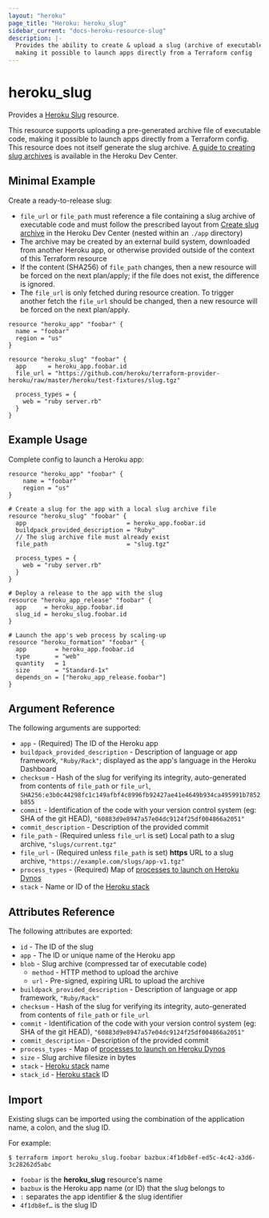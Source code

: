 ```yaml
---
layout: "heroku"
page_title: "Heroku: heroku_slug"
sidebar_current: "docs-heroku-resource-slug"
description: |-
  Provides the ability to create & upload a slug (archive of executable code) to an app,
  making it possible to launch apps directly from a Terraform config
---
```


# heroku\_slug

Provides a [Heroku Slug](https://devcenter.heroku.com/articles/platform-api-reference#slug)
resource.

This resource supports uploading a pre-generated archive file of executable code, making it possible to launch apps
directly from a Terraform config. This resource does not itself generate the slug archive.
[A guide to creating slug archives](https://devcenter.heroku.com/articles/platform-api-deploying-slugs) is available
in the Heroku Dev Center.

## Minimal Example

Create a ready-to-release slug:

* `file_url` or `file_path` must reference a file containing a slug archive of executable code
  and must follow the prescribed layout from [Create slug archive](https://devcenter.heroku.com/articles/platform-api-deploying-slugs#create-slug-archive)
  in the Heroku Dev Center (nested within an `./app` directory)
* The archive may be created by an external build system, downloaded from another Heroku app,
  or otherwise provided outside of the context of this Terraform resource
* If the content (SHA256) of `file_path` changes, then a new resource will be forced on the next plan/apply;
  if the file does not exist, the difference is ignored.
* The `file_url` is only fetched during resource creation. To trigger another fetch the `file_url` should be changed,
  then a new resource will be forced on the next plan/apply.

```hcl-terraform
resource "heroku_app" "foobar" {
  name = "foobar"
  region = "us"
}

resource "heroku_slug" "foobar" {
  app      = heroku_app.foobar.id
  file_url = "https://github.com/heroku/terraform-provider-heroku/raw/master/heroku/test-fixtures/slug.tgz"

  process_types = {
    web = "ruby server.rb"
  }
}
```

## Example Usage

Complete config to launch a Heroku app:

```hcl-terraform
resource "heroku_app" "foobar" {
    name = "foobar"
    region = "us"
}

# Create a slug for the app with a local slug archive file
resource "heroku_slug" "foobar" {
  app                            = heroku_app.foobar.id
  buildpack_provided_description = "Ruby"
  // The slug archive file must already exist
  file_path                      = "slug.tgz"

  process_types = {
    web = "ruby server.rb"
  }
}

# Deploy a release to the app with the slug
resource "heroku_app_release" "foobar" {
  app     = heroku_app.foobar.id
  slug_id = heroku_slug.foobar.id
}

# Launch the app's web process by scaling-up
resource "heroku_formation" "foobar" {
  app        = heroku_app.foobar.id
  type       = "web"
  quantity   = 1
  size       = "Standard-1x"
  depends_on = ["heroku_app_release.foobar"]
}
```

## Argument Reference

The following arguments are supported:

* `app` - (Required) The ID of the Heroku app
* `buildpack_provided_description` - Description of language or app framework, `"Ruby/Rack"`;
  displayed as the app's language in the Heroku Dashboard
* `checksum` - Hash of the slug for verifying its integrity, auto-generated from contents of `file_path` or `file_url`,
  `SHA256:e3b0c44298fc1c149afbf4c8996fb92427ae41e4649b934ca495991b7852b855`
* `commit` - Identification of the code with your version control system (eg: SHA of the git HEAD), `"60883d9e8947a57e04dc9124f25df004866a2051"`
* `commit_description` - Description of the provided commit
* `file_path` - (Required unless `file_url` is set) Local path to a slug archive, `"slugs/current.tgz"`
* `file_url` - (Required unless `file_path` is set) **https** URL to a slug archive, `"https://example.com/slugs/app-v1.tgz"`
* `process_types` - (Required) Map of [processes to launch on Heroku Dynos](https://devcenter.heroku.com/articles/process-model)
* `stack` - Name or ID of the [Heroku stack](https://devcenter.heroku.com/articles/stack)

## Attributes Reference

The following attributes are exported:

* `id` - The ID of the slug
* `app` - The ID or unique name of the Heroku app
* `blob` - Slug archive (compressed tar of executable code)
  * `method` - HTTP method to upload the archive
  * `url` - Pre-signed, expiring URL to upload the archive
* `buildpack_provided_description` - Description of language or app framework, `"Ruby/Rack"`
* `checksum` - Hash of the slug for verifying its integrity, auto-generated from contents of `file_path` or `file_url`
* `commit` - Identification of the code with your version control system (eg: SHA of the git HEAD), `"60883d9e8947a57e04dc9124f25df004866a2051"`
* `commit_description` - Description of the provided commit
* `process_types` - Map of [processes to launch on Heroku Dynos](https://devcenter.heroku.com/articles/process-model)
* `size` - Slug archive filesize in bytes
* `stack` - [Heroku stack](https://devcenter.heroku.com/articles/stack) name
* `stack_id` - [Heroku stack](https://devcenter.heroku.com/articles/stack) ID

## Import
Existing slugs can be imported using the combination of the application name, a colon, and the slug ID.

For example:

```
$ terraform import heroku_slug.foobar bazbux:4f1db8ef-ed5c-4c42-a3d6-3c28262d5abc
```

* `foobar` is the **heroku_slug** resource's name
* `bazbux` is the Heroku app name (or ID) that the slug belongs to
* `:` separates the app identifier & the slug identifier
* `4f1db8ef…` is the slug ID

